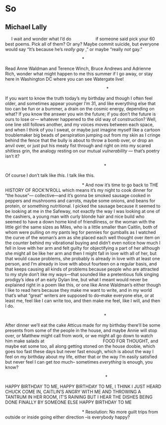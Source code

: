 # So
## Michael Lally
     I wait and wonder
what I’d do
                   if someone said pick your 60 best poems.
Pick all of them? Or any?
Maybe commit suicide, but everyone would say
“It’s because he’s _really gay_ ,” or maybe
“really _not_ gay.”


                                                               *

Read Anne Waldman and Terence Winch,
Bruce Andrews and Adrienne Rich, wonder what might happen
to me this summer if I go away, or stay here in Washington DC
where you can see Watergate live!

                                                                                   *

If you want to know the truth today’s my birthday
and though I often feel older, and sometimes appear younger
I’m 31, and like everything else that too can be fun
or a bummer, a drain on the cosmic energy, depending on what?
If you know the answer you win the future;
if you don’t the future is ours to lose or—
whatever happened to the old way of construction?
Well, one line still follows another, and my voices moves
between each space, and when I think of you I sweat,
or maybe just imagine myself like a cartoon troublemaker
big beads of perspiration jumping out from my skin as I
cringe behind the fence that the bully is about to
throw a bomb over, or drop an anvil over, or just put his
meaty fist through and right on into my scared shitless grin,
the analogy resting on our mutual _vulnerability_ —
that’s poetry isn’t it?

                                                                                 *

Of course I don’t talk like _this_.
I talk like this.

                                                               *
And now it’s time to go back to THE HISTORY OF ROCK’N’ROLL
which means it’s my night to cook dinner for “the house”—
collective—and it’s gonna be smoked sausage cooked in peppers
and mushrooms and carrots, maybe some onions, and beans
for protein, or something nutritional. I picked the sausage
because it seemed to be looking at me in the Safeway,
not exactly the way I was looking at one of the cashiers,
a young man with curly blonde hair and nice build
who seemed to have a down home kind of friendliness,
or the woman with the little girl the same sizes as Miles,
who is a little smaller than Caitlin, both of whom were
pulling on my pants leg for pennies for gumballs as I watched
the curve of the woman’s arm as she placed each
well thought over item on the counter behind my
vibrational buying and didn’t even notice how much I fell in love
with her arm and felt guilty for objectifying a part of her
although she might all be like her arm and then I might
fall in love with all of her, but that would cause problems,
she probably is already in love with at least one person, and
I’m already in love with about fourteen on a regular basis, and
that keeps causing all kinds of problems because people who are
attracted to my style don’t like my ways—that sounded like
a pretentious folk singing prodigy’s idea of an early Dylan line,
but what I meant would never be explained right in a poem like this,
or one like Anne Waldman’s either though I like to read hers
because they make me want to write, and in my world that’s what
“great” writers are supposed to do–make everyone else, or
at least me, feel like I can write too, and then make me feel,
like I will, and then I do.

                                                                                 *

After dinner we’ll eat the cake Atticus made for my birthday
there’ll be some presents from some of the people in the house, and
maybe Annie will stop over, or Matthew might call from work, or we
might all go down to watch him make salads at
                                               FOOD FOR THOUGHT,
and maybe eat some too, all along getting stoned on the house doobie,
which goes too fast these days but never fast enough, which is
about the way I feel on my birthday about my life, either that or
the way I’m easily satisfied but never feel I can get _too_ much–
sometimes _everything_ is enough, you know?

                                                                                  *

HAPPY BIRTHDAY TO ME, HAPPY BIRTHDAY TO ME,
I THINK I JUST HEARD CHUCK COME IN, CAITLIN’S
ANGRY WITH ME AND THROWING A TANTRUM IN
HER ROOM, IT’S RAINING BUT I HEAR THE DISHES
BEING DONE FINALLY BY SOMEONE ELSE
HAPPY BIRTHDAY TO ME

                                                               *
Resolution: No more guilt trips
from outside or inside
going either direction
–is everybody happy?